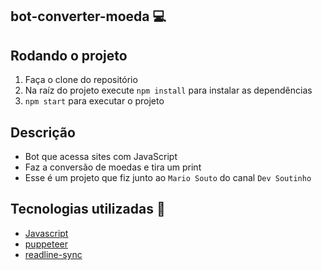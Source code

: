 ## bot-converter-moeda :computer:

## Rodando o projeto

1. Faça o clone do repositório
2. Na raíz do projeto execute `npm install` para instalar as dependências
3. `npm start` para executar o projeto

## Descrição

- Bot que acessa sites com JavaScript
- Faz a conversão de moedas e tira um print 
- Esse é um projeto que fiz junto ao `Mario Souto` do canal `Dev Soutinho` 

## Tecnologias utilizadas :rocket:

- [Javascript](https://developer.mozilla.org/pt-BR/docs/Web/JavaScript)
- [puppeteer](https://pptr.dev)
- [readline-sync](https://www.npmjs.com/package/readline-sync)
